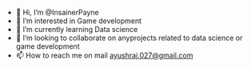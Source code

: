 - 👋 Hi, I’m @InsainerPayne
- 👀 I’m interested in Game development
- 🌱 I’m currently learning Data science
- 💞️ I’m looking to collaborate on anyprojects related to data science or game development
- 📫 How to reach me on mail ayushraj.027@gmail.com
